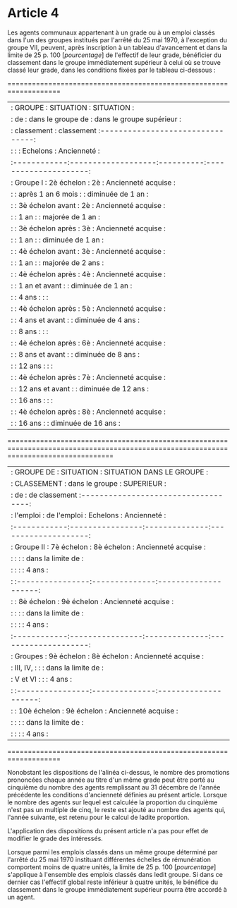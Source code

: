 # Article 4

Les agents communaux appartenant à un grade ou à un emploi classés dans l'un des groupes institués par l'arrêté du 25 mai 1970, à l'exception du groupe VII, peuvent, après inscription à un tableau d'avancement et dans la limite de 25 p. 100 [*pourcentage*] de l'effectif de leur grade, bénéficier du classement dans le groupe immédiatement supérieur à celui où se trouve classé leur grade, dans les conditions fixées par le tableau ci-dessous :

===================================================================

<table>
<tr>
<td> :  GROUPE    :     SITUATION     :           SITUATION            :</td>
</tr>
<tr>
<td> :    de      : dans le groupe de :    dans le groupe supérieur    :</td>
</tr>
<tr>
<td> : classement :     classement    :--------------------------------:</td>
</tr>
<tr>
<td> :            :                   : Echelons :      Ancienneté     :</td>
</tr>
<tr>
<td> :------------:-------------------:----------:---------------------:</td>
</tr>
<tr>
<td> : Groupe I   : 2è échelon        :    2è    : Ancienneté acquise  :</td>
</tr>
<tr>
<td> :            : après 1 an 6 mois :          : diminuée de 1 an    :</td>
</tr>
<tr>
<td> :            : 3è échelon avant  :    2è    : Ancienneté acquise  :</td>
</tr>
<tr>
<td> :            : 1 an              :          : majorée de 1 an     :</td>
</tr>
<tr>
<td> :            : 3è échelon après  :    3è    : Ancienneté acquise  :</td>
</tr>
<tr>
<td> :            : 1 an              :          : diminuée de 1 an    :</td>
</tr>
<tr>
<td> :            : 4è échelon avant  :    3è    : Ancienneté acquise  :</td>
</tr>
<tr>
<td> :            : 1 an              :          : majorée de 2 ans    :</td>
</tr>
<tr>
<td> :            : 4è échelon après  :    4è    : Ancienneté acquise  :</td>
</tr>
<tr>
<td> :            : 1 an et avant     :          : diminuée de 1 an    :</td>
</tr>
<tr>
<td> :            : 4 ans             :          :                     :</td>
</tr>
<tr>
<td> :            : 4è échelon après  :    5è    : Ancienneté acquise  :</td>
</tr>
<tr>
<td> :            : 4 ans et avant    :          : diminuée de 4 ans   :</td>
</tr>
<tr>
<td> :            : 8 ans             :          :                     :</td>
</tr>
<tr>
<td> :            : 4è échelon après  :    6è    : Ancienneté acquise  :</td>
</tr>
<tr>
<td> :            : 8 ans et avant    :          : diminuée de 8 ans   :</td>
</tr>
<tr>
<td> :            : 12 ans            :          :                     :</td>
</tr>
<tr>
<td> :            : 4è échelon après  :    7è    : Ancienneté acquise  :</td>
</tr>
<tr>
<td> :            : 12 ans et avant   :          : diminuée de 12 ans  :</td>
</tr>
<tr>
<td> :            : 16 ans            :          :                     :</td>
</tr>
<tr>
<td> :            : 4è échelon après  :    8è    : Ancienneté acquise  :</td>
</tr>
<tr>
<td> :            : 16 ans            :          : diminuée de 16 ans  :</td>
</tr>
</table>

======================================================================================================================================

<table>
<tr>
<td> : GROUPE DE  :    SITUATION   :      SITUATION DANS LE GROUPE     :</td>
</tr>
<tr>
<td> : CLASSEMENT : dans le groupe :            SUPERIEUR              :</td>
</tr>
<tr>
<td> :    de      : de classement  :-----------------------------------:</td>
</tr>
<tr>
<td> : l'emploi   : de l'emploi    :   Echelons   :    Ancienneté      :</td>
</tr>
<tr>
<td> :------------:----------------:--------------:--------------------:</td>
</tr>
<tr>
<td> : Groupe II  : 7è échelon     : 8è échelon   : Ancienneté acquise :</td>
</tr>
<tr>
<td> :            :                :              : dans la limite de  :</td>
</tr>
<tr>
<td> :            :                :              : 4 ans              :</td>
</tr>
<tr>
<td> :            :----------------:--------------:--------------------:</td>
</tr>
<tr>
<td> :            : 8è échelon     : 9è échelon   : Ancienneté acquise :</td>
</tr>
<tr>
<td> :            :                :              : dans la limite de  :</td>
</tr>
<tr>
<td> :            :                :              : 4 ans              :</td>
</tr>
<tr>
<td> :------------:----------------:--------------:--------------------:</td>
</tr>
<tr>
<td> : Groupes    : 9è échelon     : 8è échelon   : Ancienneté acquise :</td>
</tr>
<tr>
<td> : III, IV,   :                :              : dans la limite de  :</td>
</tr>
<tr>
<td> : V et VI    :                :              : 4 ans              :</td>
</tr>
<tr>
<td> :            :----------------:--------------:--------------------:</td>
</tr>
<tr>
<td> :            : 10è échelon    : 9è échelon   : Ancienneté acquise :</td>
</tr>
<tr>
<td> :            :                :              : dans la limite de  :</td>
</tr>
<tr>
<td> :            :                :              : 4 ans              :</td>
</tr>
</table>

===================================================================

Nonobstant les dispositions de l'alinéa ci-dessus, le nombre des promotions prononcées chaque année au titre d'un même grade peut être porté au cinquième du nombre des agents remplissant au 31 décembre de l'année précédente les conditions d'ancienneté définies au présent article. Lorsque le nombre des agents sur lequel est calculée la proportion du cinquième n'est pas un multiple de cinq, le reste est ajouté au nombre des agents qui, l'année suivante, est retenu pour le calcul de ladite proportion.

L'application des dispositions du présent article n'a pas pour effet de modifier le grade des intéressés.

Lorsque parmi les emplois classés dans un même groupe déterminé par l'arrêté du 25 mai 1970 instituant différentes échelles de rémunération comportent moins de quatre unités, la limite de 25 p. 100 [*pourcentage*] s'applique à l'ensemble des emplois classés dans ledit groupe. Si dans ce dernier cas l'effectif global reste inférieur à quatre unités, le bénéfice du classement dans le groupe immédiatement supérieur pourra être accordé à un agent.
